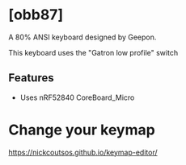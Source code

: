 # [obb87]

A 80% ANSI keyboard designed by Geepon.

This keyboard uses the "Gatron low profile" switch
## Features

- Uses nRF52840 CoreBoard_Micro

# Change your keymap
https://nickcoutsos.github.io/keymap-editor/
